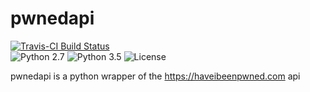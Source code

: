 # pwnedapi
[![Travis-CI Build Status](https://travis-ci.org/ericfourrier/pwnedapi.svg?branch=master)](https://travis-ci.org/ericfourrier/pwnedapi)  
![Python 2.7](https://img.shields.io/badge/python-2.7-blue.svg)
![Python 3.5](https://img.shields.io/badge/python-3.5-blue.svg)
![License](https://img.shields.io/badge/license-MIT%20License-blue.svg)

pwnedapi is a python wrapper of the https://haveibeenpwned.com api
